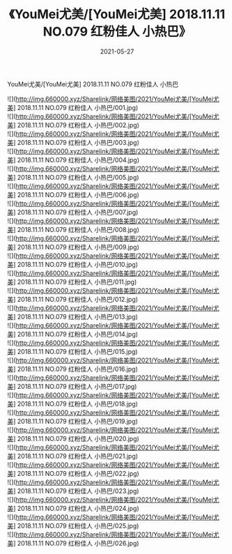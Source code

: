 ﻿---
layout: post
title:  《YouMei尤美/[YouMei尤美] 2018.11.11 NO.079 红粉佳人 小热巴》
date:   2021-05-27
img: http://img.660000.xyz/Sharelink/网络美图/2021/YouMei尤美/[YouMei尤美] 2018.11.11 NO.079 红粉佳人 小热巴/000.jpg
categories: [美女, 清纯, 唯美]
---

YouMei尤美/[YouMei尤美] 2018.11.11 NO.079 红粉佳人 小热巴

 ![](http://img.660000.xyz/Sharelink/网络美图/2021/YouMei尤美/[YouMei尤美] 2018.11.11 NO.079 红粉佳人 小热巴/001.jpg) <br>![](http://img.660000.xyz/Sharelink/网络美图/2021/YouMei尤美/[YouMei尤美] 2018.11.11 NO.079 红粉佳人 小热巴/002.jpg) <br>![](http://img.660000.xyz/Sharelink/网络美图/2021/YouMei尤美/[YouMei尤美] 2018.11.11 NO.079 红粉佳人 小热巴/003.jpg) <br>![](http://img.660000.xyz/Sharelink/网络美图/2021/YouMei尤美/[YouMei尤美] 2018.11.11 NO.079 红粉佳人 小热巴/004.jpg) <br>![](http://img.660000.xyz/Sharelink/网络美图/2021/YouMei尤美/[YouMei尤美] 2018.11.11 NO.079 红粉佳人 小热巴/005.jpg) <br>![](http://img.660000.xyz/Sharelink/网络美图/2021/YouMei尤美/[YouMei尤美] 2018.11.11 NO.079 红粉佳人 小热巴/006.jpg) <br>![](http://img.660000.xyz/Sharelink/网络美图/2021/YouMei尤美/[YouMei尤美] 2018.11.11 NO.079 红粉佳人 小热巴/007.jpg) <br>![](http://img.660000.xyz/Sharelink/网络美图/2021/YouMei尤美/[YouMei尤美] 2018.11.11 NO.079 红粉佳人 小热巴/008.jpg) <br>![](http://img.660000.xyz/Sharelink/网络美图/2021/YouMei尤美/[YouMei尤美] 2018.11.11 NO.079 红粉佳人 小热巴/009.jpg) <br>![](http://img.660000.xyz/Sharelink/网络美图/2021/YouMei尤美/[YouMei尤美] 2018.11.11 NO.079 红粉佳人 小热巴/010.jpg) <br>![](http://img.660000.xyz/Sharelink/网络美图/2021/YouMei尤美/[YouMei尤美] 2018.11.11 NO.079 红粉佳人 小热巴/011.jpg) <br>![](http://img.660000.xyz/Sharelink/网络美图/2021/YouMei尤美/[YouMei尤美] 2018.11.11 NO.079 红粉佳人 小热巴/012.jpg) <br>![](http://img.660000.xyz/Sharelink/网络美图/2021/YouMei尤美/[YouMei尤美] 2018.11.11 NO.079 红粉佳人 小热巴/013.jpg) <br>![](http://img.660000.xyz/Sharelink/网络美图/2021/YouMei尤美/[YouMei尤美] 2018.11.11 NO.079 红粉佳人 小热巴/014.jpg) <br>![](http://img.660000.xyz/Sharelink/网络美图/2021/YouMei尤美/[YouMei尤美] 2018.11.11 NO.079 红粉佳人 小热巴/015.jpg) <br>![](http://img.660000.xyz/Sharelink/网络美图/2021/YouMei尤美/[YouMei尤美] 2018.11.11 NO.079 红粉佳人 小热巴/016.jpg) <br>![](http://img.660000.xyz/Sharelink/网络美图/2021/YouMei尤美/[YouMei尤美] 2018.11.11 NO.079 红粉佳人 小热巴/017.jpg) <br>![](http://img.660000.xyz/Sharelink/网络美图/2021/YouMei尤美/[YouMei尤美] 2018.11.11 NO.079 红粉佳人 小热巴/018.jpg) <br>![](http://img.660000.xyz/Sharelink/网络美图/2021/YouMei尤美/[YouMei尤美] 2018.11.11 NO.079 红粉佳人 小热巴/019.jpg) <br>![](http://img.660000.xyz/Sharelink/网络美图/2021/YouMei尤美/[YouMei尤美] 2018.11.11 NO.079 红粉佳人 小热巴/020.jpg) <br>![](http://img.660000.xyz/Sharelink/网络美图/2021/YouMei尤美/[YouMei尤美] 2018.11.11 NO.079 红粉佳人 小热巴/021.jpg) <br>![](http://img.660000.xyz/Sharelink/网络美图/2021/YouMei尤美/[YouMei尤美] 2018.11.11 NO.079 红粉佳人 小热巴/022.jpg) <br>![](http://img.660000.xyz/Sharelink/网络美图/2021/YouMei尤美/[YouMei尤美] 2018.11.11 NO.079 红粉佳人 小热巴/023.jpg) <br>![](http://img.660000.xyz/Sharelink/网络美图/2021/YouMei尤美/[YouMei尤美] 2018.11.11 NO.079 红粉佳人 小热巴/024.jpg) <br>![](http://img.660000.xyz/Sharelink/网络美图/2021/YouMei尤美/[YouMei尤美] 2018.11.11 NO.079 红粉佳人 小热巴/025.jpg) <br>![](http://img.660000.xyz/Sharelink/网络美图/2021/YouMei尤美/[YouMei尤美] 2018.11.11 NO.079 红粉佳人 小热巴/026.jpg) <br>